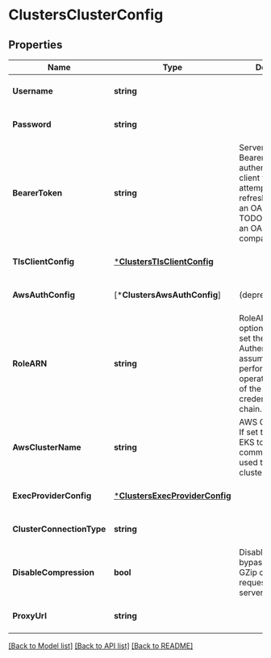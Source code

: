 # ClustersClusterConfig

## Properties
Name | Type | Description | Notes
------------ | ------------- | ------------- | -------------
**Username** | **string** |  | [optional] [default to null]
**Password** | **string** |  | [optional] [default to null]
**BearerToken** | **string** | Server requires Bearer authentication. This client will not attempt to use refresh tokens for an OAuth2 flow. TODO: demonstrate an OAuth2 compatible client. | [optional] [default to null]
**TlsClientConfig** | [***ClustersTlsClientConfig**](clustersTLSClientConfig.md) |  | [optional] [default to null]
**AwsAuthConfig** | [***ClustersAwsAuthConfig**] | (deprecated) | [optional] [default to null]
**RoleARN** | **string** | RoleARN contains optional role ARN. If set then AWS IAM Authenticator assumes a role to perform cluster operations instead of the default AWS credential provider chain. | [optional] [default to null]
**AwsClusterName** | **string** | AWS Cluster name. If set then AWS CLI EKS token command will be used to access cluster. | [optional] [default to null]
**ExecProviderConfig** | [***ClustersExecProviderConfig**](clustersExecProviderConfig.md) |  | [optional] [default to null]
**ClusterConnectionType** | **string** |  | [optional] [default to null]
**DisableCompression** | **bool** | DisableCompression bypasses automatic GZip compression requests to the server. | [optional] [default to null]
**ProxyUrl** | **string** |  | [optional] [default to null]

[[Back to Model list]](../README.md#documentation-for-models) [[Back to API list]](../README.md#documentation-for-api-endpoints) [[Back to README]](../README.md)

